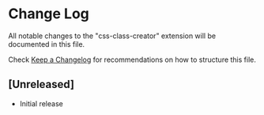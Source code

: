 # Change Log

All notable changes to the "css-class-creator" extension will be documented in this file.

Check [Keep a Changelog](http://keepachangelog.com/) for recommendations on how to structure this file.

## [Unreleased]

- Initial release